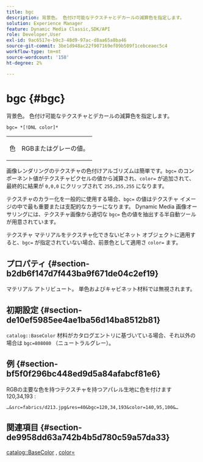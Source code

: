 ```yaml
---
title: bgc
description: 背景色。 色付け可能なテクスチャとデカールの減算色を指定します。
solution: Experience Manager
feature: Dynamic Media Classic,SDK/API
role: Developer,User
exl-id: 9ac6517e-b9c3-48d9-97ac-d8aa65a8ba46
source-git-commit: 3be1d948ac22f907169ef09b509f1cebceaec5c4
workflow-type: tm+mt
source-wordcount: '158'
ht-degree: 2%

---
```


# bgc {#bgc}

背景色。 色付け可能なテクスチャとデカールの減算色を指定します。

`bgc= *[!DNL color]*`

<table id="simpletable_131302355CAB4900A7B45FED903A1AAD" class="- topic/simpletable "> 
 <tr class="- topic/strow strow"> 
  <td class="- topic/stentry stentry"> <p><span class="+ topic/keyword sw-d/varname varname"> 色 </span> </p> </td> 
  <td class="- topic/stentry stentry"> <p>RGBまたはグレーの値。 </p></td> 
 </tr> 
</table>

画像レンダリングのテクスチャの色付けアルゴリズムは簡単です。`bgc=` のコンポーネント値がテクスチャピクセルの値から減算され、`color=` が追加されて、最終的に結果が `0,0,0` にクリップされて `255,255,255` になります。

テクスチャのカラー化を一般的に使用する場合、`bgc=` の値はテクスチャ イメージの中で最も重要または支配的なカラーになります。 Dynamic Media 画像オーサリングには、テクスチャ画像から適切な `bgc=` 色の値を抽出する半自動ツールが用意されています。

テクスチャ マテリアルをテクスチャ化できないビネット オブジェクトに適用すると、`bgc=` が指定されていない場合、前景色として適用さ `color=` ます。

## プロパティ {#section-b2db6f147d7f443ba9f671de04c2ef19}

マテリアル アトリビュート。 単色およびキャビネット材料では無視されます。

## 初期設定 {#section-de10ef5985ee4ae1ba56d14ba8512b81}

`catalog::BaseColor` 材料がカタログエントリに基づいている場合、それ以外の場合は `bgc=808080` （ニュートラルグレー）。

## 例 {#section-bf5f0f296bc448ed9d5a84afabcf81e6}

RGBの主要な色を持つテクスチャを持つアパレル生地に色を付けます 120,34,193 :

`…&src=fabrics/d213.jpg&res=40&bgc=120,34,193&color=140,95,100&…`

## 関連項目 {#section-de9958dd63a742b4b5d780c59a57da33}

[catalog::BaseColor](../../../../../ir-api/material-cat/image-rendering-api-ref/c-ir-material-catalog/c-ir-material-data-reference/r-ir-basecolor.md#reference-5f02371b1d8e444ab12d2614d9792de8) , [color=](../../../../../ir-api/http-protocol/image-rendering-api-ref/c-ir-http-protocol-ref/c-ir-http-protocol-command-reference/r-ir-http-color.md#reference-ea3cba9edfe94dbab86d8f123a9ed0aa)

